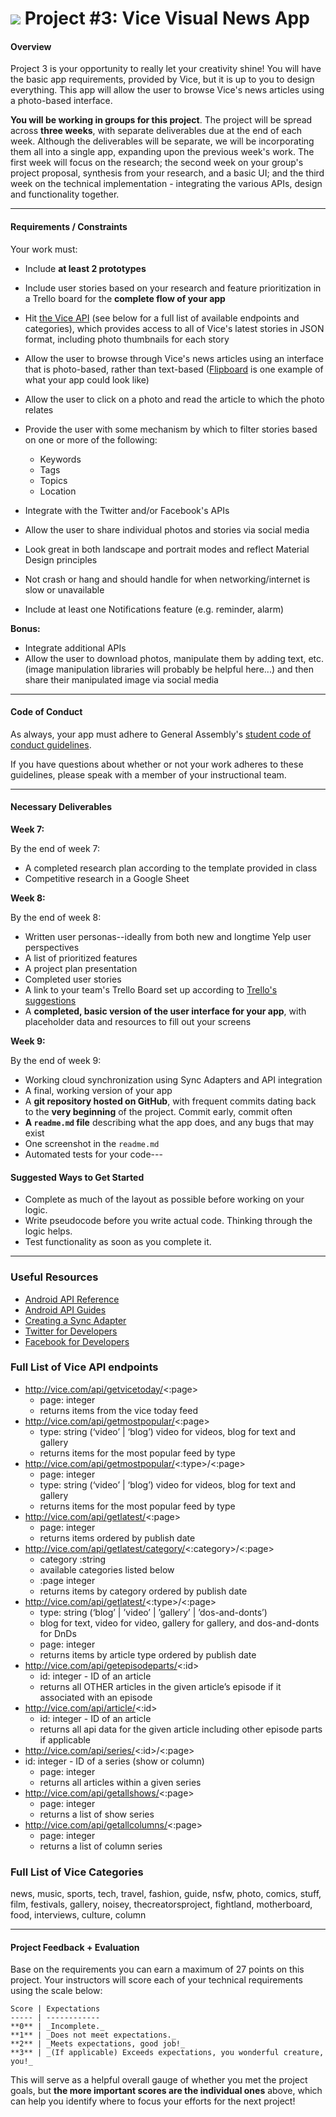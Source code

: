 # ![](https://ga-dash.s3.amazonaws.com/production/assets/logo-9f88ae6c9c3871690e33280fcf557f33.png) Project #3: Vice Visual News App

#### Overview

Project 3 is your opportunity to really let your creativity shine! You will have the basic app requirements, provided by Vice, but it is up to you to design everything. This app will allow the user to browse Vice's news articles using a photo-based interface.

**You will be working in groups for this project**. The project will be spread across **three weeks**, with separate deliverables due at the end of each week. Although the deliverables will be separate, we will be incorporating them all into a single app, expanding upon the previous week's work. The first week will focus on the research; the second week on your group's project proposal, synthesis from your research, and a basic UI; and the third week on the technical implementation - integrating the various APIs, design and functionality together.


---

#### Requirements / Constraints

Your work must:

- Include **at least 2 prototypes**
- Include user stories based on your research and feature prioritization in a Trello board for the **complete flow of your app**
- Hit [the Vice API](http://www.vice.com/en_us/api/getlatest/0) (see below for a full list of available endpoints and categories), which provides access to all of Vice's latest stories in JSON format, including photo thumbnails for each story
- Allow the user to browse through Vice's news articles using an interface that is photo-based, rather than text-based ([Flipboard](https://flipboard.com/) is one example of what your app could look like)
- Allow the user to click on a photo and read the article to which the photo relates
- Provide the user with some mechanism by which to filter stories based on one or more of the following:
  - Keywords
  - Tags
  - Topics
  - Location

- Integrate with the Twitter and/or Facebook's APIs
- Allow the user to share individual photos and stories via social media
- Look great in both landscape and portrait modes and reflect Material Design principles
- Not crash or hang and should handle for when networking/internet is slow or unavailable
- Include at least one Notifications feature (e.g. reminder, alarm)


**Bonus:**

- Integrate additional APIs
- Allow the user to download photos, manipulate them by adding text, etc. (image manipulation libraries will probably be helpful here...) and then share their manipulated image via social media


---

#### Code of Conduct

As always, your app must adhere to General Assembly's [student code of conduct guidelines](../../../resources/guidelines/code-of-conduct.md).

If you have questions about whether or not your work adheres to these guidelines, please speak with a member of your instructional team.

---

#### Necessary Deliverables

**Week 7:**

By the end of week 7:

- A completed research plan according to the template provided in class
- Competitive research in a Google Sheet

**Week 8:**

By the end of week 8:

- Written user personas--ideally from both new and longtime Yelp user perspectives
- A list of prioritized features
- A project plan presentation
- Completed user stories
- A link to your team's Trello Board set up according to [Trello's suggestions](http://buildbettersoftware.com/with-trello/)
- A **completed, basic version of the user interface for your app**, with placeholder data and resources to fill out your screens

**Week 9:**

By the end of week 9:

- Working cloud synchronization using Sync Adapters and API integration
- A final, working version of your app
- A **git repository hosted on GitHub**, with frequent commits dating back to the **very beginning** of the project. Commit early, commit often
- **A ``readme.md`` file** describing what the app does, and any bugs that may exist
- One screenshot in the ``readme.md``
- Automated tests for your code---

#### Suggested Ways to Get Started

- Complete as much of the layout as possible before working on your logic.
- Write pseudocode before you write actual code. Thinking through the logic helps.
- Test functionality as soon as you complete it.  

---

### Useful Resources

- [Android API Reference](http://developer.android.com/reference/packages.html)
- [Android API Guides](http://developer.android.com/guide/index.html)
- [Creating a Sync Adapter](http://developer.android.com/training/sync-adapters/creating-sync-adapter.html)
- [Twitter for Developers](https://dev.twitter.com/)
- [Facebook for Developers](https://developers.facebook.com/)

### Full List of Vice API endpoints

- http://vice.com/api/getvicetoday/<:page>
  - page: integer
  - returns items from the vice today feed
- http://vice.com/api/getmostpopular/<:page>
  - type: string (‘video’ | ‘blog’)  video for videos, blog for text and gallery
  - returns items for the most popular feed by type
- http://vice.com/api/getmostpopular/<:type>/<:page>
  - page: integer
  - type: string (‘video’ | ‘blog’)  video for videos, blog for text and gallery
  - returns items for the most popular feed by type
- http://vice.com/api/getlatest/<:page>
  - page: integer
  - returns items ordered by publish date
- http://vice.com/api/getlatest/category/<:category>/<:page>
  - category :string
  - available categories listed below
  - :page integer
  - returns items by category ordered by publish date
- http://vice.com/api/getlatest/<:type>/<:page>
  - type: string (‘blog’ | ’video’ | ’gallery’ | ’dos-and-donts’)
  - blog for text, video for video, gallery for gallery, and dos-and-donts for DnDs
  - page: integer
  - returns items by article type ordered by publish date
- http://vice.com/api/getepisodeparts/<:id>
  - id: integer - ID of an article
  - returns all OTHER articles in the given article’s episode if it associated with an episode
- http://vice.com/api/article/<:id>
  - id: integer - ID of an article
  - returns all api data for the given article including other episode parts if applicable
- http://vice.com/api/series/<:id>/<:page>
- id: integer - ID of a series (show or column)
  - page: integer
  - returns all articles within a given series
- http://vice.com/api/getallshows/<:page>
  - page: integer
  - returns a list of show series
- http://vice.com/api/getallcolumns/<:page>
  - page: integer
  - returns a list of column series

### Full List of Vice Categories
  news, music, sports, tech, travel, fashion, guide, nsfw, photo, comics, stuff, film, festivals, gallery, noisey, thecreatorsproject, fightland, motherboard, food, interviews, culture, column

---

#### Project Feedback + Evaluation


Base on the requirements you can earn a maximum of 27 points on this project. Your instructors will score each of your technical requirements using the scale below:

    Score | Expectations
    ----- | ------------
    **0** | _Incomplete._
    **1** | _Does not meet expectations._
    **2** | _Meets expectations, good job!_
    **3** | _(If applicable) Exceeds expectations, you wonderful creature, you!_

 This will serve as a helpful overall gauge of whether you met the project goals, but __the more important scores are the individual ones__ above, which can help you identify where to focus your efforts for the next project!

